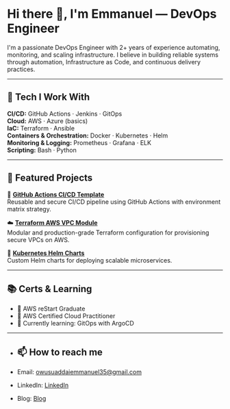 # Hi there 👋, I'm Emmanuel — DevOps Engineer

I'm a passionate DevOps Engineer with 2+ years of experience automating, monitoring, and scaling infrastructure. I believe in building reliable systems through automation, Infrastructure as Code, and continuous delivery practices.

---

## 🚀 Tech I Work With

**CI/CD:** GitHub Actions · Jenkins · GitOps <br />
**Cloud:** AWS · Azure (basics)  
**IaC:** Terraform · Ansible   
**Containers & Orchestration:** Docker · Kubernetes · Helm  
**Monitoring & Logging:** Prometheus · Grafana · ELK  
**Scripting:** Bash · Python 

---

## 🧰 Featured Projects

🔧 [**GitHub Actions CI/CD Template**](https://github.com/your-username/gh-actions-template)  
Reusable and secure CI/CD pipeline using GitHub Actions with environment matrix strategy.

☁️ [**Terraform AWS VPC Module**](https://github.com/your-username/terraform-aws-vpc)  
Modular and production-grade Terraform configuration for provisioning secure VPCs on AWS.

🚀 [**Kubernetes Helm Charts**](https://github.com/your-username/helm-charts)  
Custom Helm charts for deploying scalable microservices.

---

## 📚 Certs & Learning

- 🏅 AWS reStart Graduate
- 🏅 AWS Certified Cloud Practitioner
- 🧠 Currently learning: GitOps with ArgoCD

---

- ## 📫 How to reach me

- Email: [owusuaddaiemmanuel35@gmail.com](mailto:owusuaddaiemmanuel35@gmail.com)
- LinkedIn: [LinkedIn](https://www.linkedin.com/in/emmanuel-owusu-addai-83990b202/)
- Blog: [Blog](https://dev.to/)

